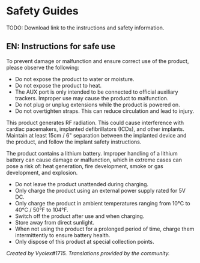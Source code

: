 # Safety Guides

TODO: Download link to the instructions and safety information.

## EN: Instructions for safe use
To prevent damage or malfunction and ensure correct use of the product, please observe the following:
- Do not expose the product to water or moisture.
- Do not expose the product to heat.
- The AUX port is only intended to be connected to official auxiliary trackers. Improper use may cause the product to malfunction.
- Do not plug or unplug extensions while the product is powered on.
- Do not overtighten straps. This can reduce circulation and lead to injury.

This product generates RF radiation. This could cause interference with cardiac pacemakers, implanted defibrillators (ICDs), and other implants. Maintain at least 15cm / 6" separation between the implanted device and the product, and follow the implant safety instructions.

The product contains a lithium battery. Improper handling of a lithium battery can cause damage or malfunction, which in extreme cases can pose a risk of: heat generation, fire development, smoke or gas development, and explosion.

- Do not leave the product unattended during charging.
- Only charge the product using an external power supply rated for 5V DC.
- Only charge the product in ambient temperatures ranging from 10°C to 40°C / 50°F to 104°F.
- Switch off the product after use and when charging.
- Store away from direct sunlight.
- When not using the product for a prolonged period of time, charge them intermittently to ensure battery health.
- Only dispose of this product at special collection points.

*Created by Vyolex#1715. Translations provided by the community.*
